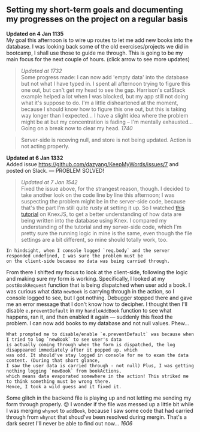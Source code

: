 ## Setting my short-term goals and documenting my progresses on the project on a regular basis
**Updated on 4 Jan 1135**  
My goal this afternoon is to wire up routes to let me add new books into the database. I was looking back some of the old exercises/projects we did in bootcamp, I shall use those to guide me through. This is going to be my main focus for the next couple of hours. (click arrow to see more updates)

> *Updated at 1732*  
Some progress made: I can now add 'empty data' into the database but not what I have typed in. I spent all afternoon trying to figure this one out, but can't get my head to see the gap. Harrison's catStack example helped a lot when I was blocked, but my app still not doing what it's suppose to do. I'm a little disheartened at the moment, because I should know how to figure this one out, but this is taking way longer than I expected... I have a slight idea where the problem might be at but my concentration is fading – I'm mentally exhausted... Going on a break now to clear my head. *1740*

> Server-side is receving null, and store is not being updated. Action is not acting properly. 

**Updated at 6 Jan 1332**   
Added issue https://github.com/dazyang/KeepMyWords/issues/7 and posted on Slack. — PROBLEM SOLVED!

> *Updated at 7 Jan 1542*  
Fixed the issue above, for the strangest reason, though. I decided to take another look on the code line by line this afternoon; I was suspecting the problem might be in the server-side code, because that's the part I'm still quite rusty at setting it up. So I watched [this tutorial](https://www.youtube.com/watch?v=aWLlh_Gn_oA&index=7&list=PL7sCSgsRZ-smPRSrim4bX5TQfRue1jKfw) on KnexJS, to get a better understanding of how data are being written into the database using Knex. I compared my understanding of the tutorial and my server-side code, which I'm pretty sure the running logic in mine is the same, even though the file settings are a bit different, so mine should totally work, too.   
```
In hindsight, when I console logged `req.body` and the server responded undefined, I was sure the problem must be 
on the client-side because no data was being carried through. 
```  
From there I shifted my focus to look at the client-side, following the logic and making sure my form is working. Specifically, I looked at my `postBookRequest` function that is being dispatched when user add a book. I was curious what data `newBook` is carrying through in the action, so I console logged to see, but I got nothing. Debugger stopped there and gave me an error message that I don't know how to decipher. I thought then I'll disable `e.preventDefault` in my `handleAddBook` function to see what happens, ran it, and then enabled it again — suddenly this fixed the problem. I can now add books to my database and not null values. Phew...   
```
What prompted me to disable/enable `e.preventDefault` was because when I tried to log `newBook` to see user's data 
is actually coming through when the form is dispatched, the log disappeared immediately after it popped up, which 
was odd. It should've stay logged in console for me to exam the data content. (During that short glance, 
I saw the user data is carried through - not null) Plus, I was getting nothing logging `newBook` from bookActions, 
which means data evaporated somewhere in the action! This striked me to think something must be wrong there. 
Hence, I took a wild guess and it fixed it. 
```
Some glitch in the backend file is playing up and not letting me sending my form through properly. :confused: I wonder if the file was messed up a little bit while I was merging `whynot` to `addBook`, because I saw some code that had carried through from `whynot` that shoud've been resolved during mergin. That's a dark secret I'll never be able to find out now... *1606*
